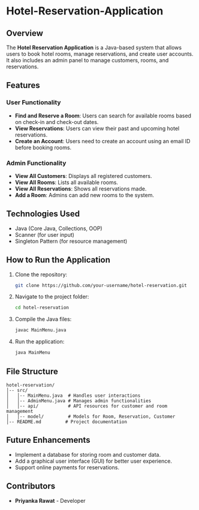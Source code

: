 # Hotel-Reservation-Application

## Overview
The **Hotel Reservation Application** is a Java-based system that allows users to book hotel rooms, manage reservations, and create user accounts. It also includes an admin panel to manage customers, rooms, and reservations.

## Features
### User Functionality
- **Find and Reserve a Room**: Users can search for available rooms based on check-in and check-out dates.
- **View Reservations**: Users can view their past and upcoming hotel reservations.
- **Create an Account**: Users need to create an account using an email ID before booking rooms.

### Admin Functionality
- **View All Customers**: Displays all registered customers.
- **View All Rooms**: Lists all available rooms.
- **View All Reservations**: Shows all reservations made.
- **Add a Room**: Admins can add new rooms to the system.

## Technologies Used
- Java (Core Java, Collections, OOP)
- Scanner (for user input)
- Singleton Pattern (for resource management)

## How to Run the Application
1. Clone the repository:
   ```sh
   git clone https://github.com/your-username/hotel-reservation.git
   ```
2. Navigate to the project folder:
   ```sh
   cd hotel-reservation
   ```
3. Compile the Java files:
   ```sh
   javac MainMenu.java
   ```
4. Run the application:
   ```sh
   java MainMenu
   ```

## File Structure
```
hotel-reservation/
│-- src/
│   │-- MainMenu.java  # Handles user interactions
│   │-- AdminMenu.java # Manages admin functionalities
│   │-- api/           # API resources for customer and room management
│   │-- model/         # Models for Room, Reservation, Customer
│-- README.md         # Project documentation
```

## Future Enhancements
- Implement a database for storing room and customer data.
- Add a graphical user interface (GUI) for better user experience.
- Support online payments for reservations.

## Contributors
- **Priyanka Rawat** - Developer




